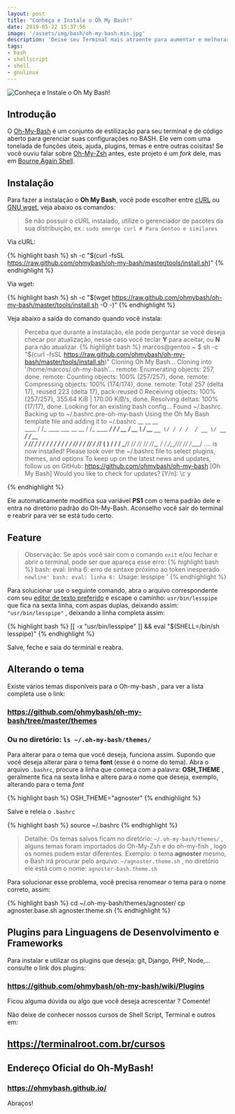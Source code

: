 ```yaml
---
layout: post
title: "Conheça e Instale o Oh My Bash!"
date: 2019-05-22 15:37:56
image: '/assets/img/bash/oh-my-bash-min.jpg'
description: 'Deixe seu Terminal mais atraente para aumentar e melhorar sua vontade de sempre utilizá-lo.'
tags:
- bash
- shellscript
- shell
- gnulinux
---
```


![Conheça e Instale o Oh My Bash!](/assets/img/bash/oh-my-bash-min.jpg "Conheça e Instale o Oh My Bash!")

## Introdução
O [Oh-My-Bash](https://ohmybash.github.io/) é um conjunto de estilização para seu terminal e de código aberto para gerenciar suas configurações no BASH. Ele vem com uma tonelada de funções úteis, ajuda, plugins, temas e entre outras coisitas! Se você ouviu falar sobre [Oh-My-Zsh](https://terminalroot.com.br/2018/02/como-instalar-e-usar-o-shell-zsh-e-o-oh-my-zsh.html) antes, este projeto é um *fork* dele, mas em [Bourne Again Shell](https://terminalroot.com.br/shell).

## Instalação

Para fazer a instalação o **Oh My Bash**, você pode escolher entre [cURL](https://curl.haxx.se/) ou [GNU wget](https://www.gnu.org/software/wget/), veja abaixo os comandos:

> Se não possuir o cURL instalado, utilize o gerenciador de pacotes da sua distribuição, ex.: `sudo emerge curl # Para Gentoo e similares`

Via cURL:

{% highlight bash  %}
sh -c "$(curl -fsSL https://raw.github.com/ohmybash/oh-my-bash/master/tools/install.sh)"
{% endhighlight  %}

Via wget:

{% highlight bash  %}
sh -c "$(wget https://raw.github.com/ohmybash/oh-my-bash/master/tools/install.sh -O -)"
{% endhighlight  %}

Veja abaixo a saída do comando quando você instala:
> Perceba que durante a instalação, ele pode perguntar se você deseja checar por atualização, nesse caso você teclar **Y** para aceitar, ou **N** para não atualizar.
{% highlight bash  %}
marcos@gentoo ~ $ sh -c "$(curl -fsSL https://raw.github.com/ohmybash/oh-my-bash/master/tools/install.sh)"
Cloning Oh My Bash...
Cloning into '/home/marcos/.oh-my-bash'...
remote: Enumerating objects: 257, done.
remote: Counting objects: 100% (257/257), done.
remote: Compressing objects: 100% (174/174), done.
remote: Total 257 (delta 17), reused 223 (delta 17), pack-reused 0
Receiving objects: 100% (257/257), 355.64 KiB | 170.00 KiB/s, done.
Resolving deltas: 100% (17/17), done.
Looking for an existing bash config...
Found ~/.bashrc. Backing up to ~/.bashrc.pre-oh-my-bash
Using the Oh My Bash template file and adding it to ~/.bashrc
         __                          __               __  
  ____  / /_     ____ ___  __  __   / /_  ____ ______/ /_ 
 / __ \/ __ \   / __ `__ \/ / / /  / __ \/ __ `/ ___/ __ \
/ /_/ / / / /  / / / / / / /_/ /  / /_/ / /_/ (__  ) / / /
\____/_/ /_/  /_/ /_/ /_/\__, /  /_.___/\__,_/____/_/ /_/ 
                        /____/                            .... is now installed!
Please look over the ~/.bashrc file to select plugins, themes, and options
To keep up on the latest news and updates, follow us on GitHub: https://github.com/ohmybash/oh-my-bash
[Oh My Bash] Would you like to check for updates? [Y/n]: \c
y

{% endhighlight  %}


Ele automaticamente modifica sua variável **PS1** com o tema padrão dele e entra no diretório padrão do Oh-My-Bash. Aconselho você sair do terminal e reabrir para ver se está tudo certo.

## Feature

> Observação: Se após você sair com o comando `exit` e/ou fechar e abrir o terminal, pode ser que apareça esse erro:
{% highlight bash  %}
bash: eval: linha 6: erro de sintaxe próximo ao token inesperado `newline'
bash: eval: linha 6: `Usage: lesspipe <file>'
{% endhighlight  %}

Para solucionar use o seguinte comando, abra o arquivo correspondente com seu [editor de texto preferido](https://terminalroot.com.br/vim) e escape o caminho: `usr/bin/lesspipe` que fica na sexta linha, com aspas duplas, deixando assim: `"usr/bin/lesspipe"` , deixando a linha completa assim:

{% highlight bash  %}
[[ -x "usr/bin/lesspipe" ]] && eval "$(SHELL=/bin/sh lesspipe)"
{% endhighlight  %}

Salve, feche e saia do terminal e reabra.

## Alterando o tema

Existe vários temas disponíveis para o Oh-my-bash , para ver a lista completa use o link:

### <https://github.com/ohmybash/oh-my-bash/tree/master/themes>
### Ou no diretório: `ls ~/.oh-my-bash/themes/`

Para alterar para o tema que você deseja, funciona assim. Supondo que você deseja alterar para o tema **font** (esse é o nome do tema). Abra o arquivo `.bashrc`, procure a linha que começa com a palavra: **OSH_THEME** , geralmente fica na sexta linha e altere para o nome que deseja, exemplo, alterando para o tema *font*

{% highlight bash  %}
OSH_THEME="agnoster"
{% endhighlight  %}

Salve e releia o `.bashrc`

{% highlight bash  %}
source ~/.bashrc
{% endhighlight  %}

> Detalhe: Os temas salvos ficam no diretório: `~/.oh-my-bash/themes/` , alguns temas foram importados do Oh-My-Zsh e do oh-my-fish , logo os nomes podem estar diferentes. Exemplo: o tema **agnoster** mesmo, o Bash irá procurar pelo arquivo: `~/agnoster.theme.sh` , no diretório ele está com o nome: `agnoster-bash.theme.sh`

Para solucionar esse problema, você precisa renomear o tema para o nome correto, assim:

{% highlight bash  %}
cd ~/.oh-my-bash/themes/agnoster/
cp agnoster.base.sh agnoster.theme.sh
{% endhighlight  %}

## Plugins para Linguagens de Desenvolvimento e Frameworks

Para instalar e utilizar os plugins que deseja: git, Django, PHP, Node,... consulte o link dos plugins:

### <https://github.com/ohmybash/oh-my-bash/wiki/Plugins>

Ficou alguma dúvida ou algo que você deseja acrescentar ? Comente!

Não deixe de conhecer nossos cursos de Shell Script, Terminal e outros em:

## <https://terminalroot.com.br/cursos>

## Endereço Oficial do Oh-MyBash!
### <https://ohmybash.github.io/>

Abraços!

<script async src="https://pagead2.googlesyndication.com/pagead/js/adsbygoogle.js"></script>

<!-- Informat -->
<ins class="adsbygoogle"
 style="display:block"
 data-ad-client="ca-pub-2838251107855362"
 data-ad-slot="2327980059"
 data-ad-format="auto"
 data-full-width-responsive="true"></ins>

<script>
(adsbygoogle = window.adsbygoogle || []).push({});
</script>



